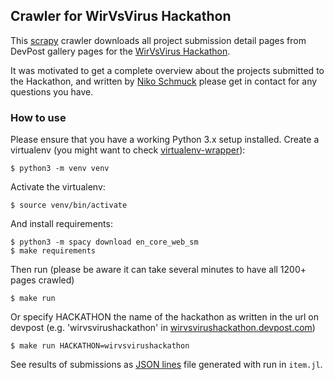 ## Crawler for WirVsVirus Hackathon

This [scrapy](https://docs.scrapy.org/en/latest/index.html) crawler downloads all project submission detail pages
from DevPost gallery pages for the  [WirVsVirus Hackathon](https://wirvsvirushackathon.devpost.com/submissions).

It was motivated to get a complete overview about the projects
submitted to the Hackathon, and written by [Niko Schmuck](https://github.com/nikos)
please get in contact for any questions you have.

### How to use

Please ensure that you have a working Python 3.x setup installed.
Create a virtualenv (you might want to check [virtualenv-wrapper](https://virtualenvwrapper.readthedocs.org/en/latest/ "virtualenv-wrapper")):

```
$ python3 -m venv venv
```

Activate the virtualenv:
```
$ source venv/bin/activate
```

And install requirements:

```
$ python3 -m spacy download en_core_web_sm
$ make requirements
```

Then run (please be aware it can take several minutes to have all 1200+ pages crawled)

```
$ make run
```

Or specify HACKATHON the name of the hackathon as written in the url on devpost (e.g. 'wirvsvirushackathon' in [wirvsvirushackathon.devpost.com](wirvsvirushackathon.devpost.com))

```
$ make run HACKATHON=wirvsvirushackathon
```

See results of submissions as [JSON lines](http://jsonlines.org/) file generated with run in `item.jl`. 
